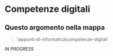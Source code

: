 # Competenze digitali

## Questo argomento nella mappa
> \appunti-di-informatica\competenze-digitali

IN PROGRESS